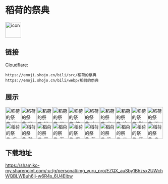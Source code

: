 # 稻荷的祭典
<img src="https://emoji.shojo.cn/bili/src/稻荷的祭典/icon.png" width="50" height="50" alt="icon">

## 链接
Cloudflare:
```
https://emoji.shojo.cn/bili/src/稻荷的祭典
https://emoji.shojo.cn/bili/webp/稻荷的祭典
```
## 展示
<img src="https://emoji.shojo.cn/bili/src/稻荷的祭典/稻荷的祭典-可爱.png" width="50" height="50" alt="稻荷的祭典-可爱"><img src="https://emoji.shojo.cn/bili/src/稻荷的祭典/稻荷的祭典-盯.png" width="50" height="50" alt="稻荷的祭典-盯"><img src="https://emoji.shojo.cn/bili/src/稻荷的祭典/稻荷的祭典-疑惑.png" width="50" height="50" alt="稻荷的祭典-疑惑"><img src="https://emoji.shojo.cn/bili/src/稻荷的祭典/稻荷的祭典-哭哭.png" width="50" height="50" alt="稻荷的祭典-哭哭"><img src="https://emoji.shojo.cn/bili/src/稻荷的祭典/稻荷的祭典-惊吓.png" width="50" height="50" alt="稻荷的祭典-惊吓"><img src="https://emoji.shojo.cn/bili/src/稻荷的祭典/稻荷的祭典-中意.png" width="50" height="50" alt="稻荷的祭典-中意"><img src="https://emoji.shojo.cn/bili/src/稻荷的祭典/稻荷的祭典-呆.png" width="50" height="50" alt="稻荷的祭典-呆"><img src="https://emoji.shojo.cn/bili/src/稻荷的祭典/稻荷的祭典-偷听.png" width="50" height="50" alt="稻荷的祭典-偷听"><img src="https://emoji.shojo.cn/bili/src/稻荷的祭典/稻荷的祭典-燃起来了.png" width="50" height="50" alt="稻荷的祭典-燃起来了"><img src="https://emoji.shojo.cn/bili/src/稻荷的祭典/稻荷的祭典-不满.png" width="50" height="50" alt="稻荷的祭典-不满"><img src="https://emoji.shojo.cn/bili/src/稻荷的祭典/稻荷的祭典-叹气.png" width="50" height="50" alt="稻荷的祭典-叹气"><img src="https://emoji.shojo.cn/bili/src/稻荷的祭典/稻荷的祭典-鼓励.png" width="50" height="50" alt="稻荷的祭典-鼓励"><img src="https://emoji.shojo.cn/bili/src/稻荷的祭典/稻荷的祭典-罪恶小刀.png" width="50" height="50" alt="稻荷的祭典-罪恶小刀"><img src="https://emoji.shojo.cn/bili/src/稻荷的祭典/稻荷的祭典-石化.png" width="50" height="50" alt="稻荷的祭典-石化"><img src="https://emoji.shojo.cn/bili/src/稻荷的祭典/稻荷的祭典-期待.png" width="50" height="50" alt="稻荷的祭典-期待"><img src="https://emoji.shojo.cn/bili/src/稻荷的祭典/稻荷的祭典-背后一寒.png" width="50" height="50" alt="稻荷的祭典-背后一寒"><img src="https://emoji.shojo.cn/bili/src/稻荷的祭典/稻荷的祭典-隐藏.png" width="50" height="50" alt="稻荷的祭典-隐藏"><img src="https://emoji.shojo.cn/bili/src/稻荷的祭典/稻荷的祭典-幽灵狐.png" width="50" height="50" alt="稻荷的祭典-幽灵狐"><img src="https://emoji.shojo.cn/bili/src/稻荷的祭典/稻荷的祭典-便签.png" width="50" height="50" alt="稻荷的祭典-便签"><img src="https://emoji.shojo.cn/bili/src/稻荷的祭典/稻荷的祭典-鬼火.png" width="50" height="50" alt="稻荷的祭典-鬼火">

## 下载地址

https://shamiko-my.sharepoint.com/:u:/g/personal/img_yuru_pro/EZQX_auSby1Bhzsx2UWchWQBLWBuh6jj-w6R4s_6U4Eibw